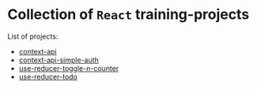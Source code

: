 # Collection of `React` training-projects

List of projects:

- [context-api](https://github.com/telesyk/trainings-react-advanced/tree/main/context-api#readme)
- [context-api-simple-auth](https://github.com/telesyk/trainings-react-advanced/tree/main/context-api-simple-auth#readme)
- [use-reducer-toggle-n-counter](https://github.com/telesyk/trainings-react-advanced/tree/main/use-reducer-toggle-n-counter#readme)
- [use-reducer-todo](https://github.com/telesyk/trainings-react-advanced/tree/main/use-reducer-todo#readme)
